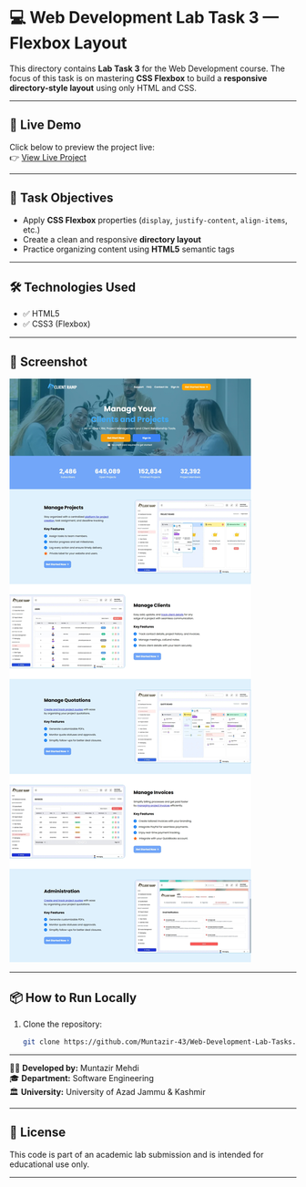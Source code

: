 # 💻 Web Development Lab Task 3 — Flexbox Layout

This directory contains **Lab Task 3** for the Web Development course. The focus of this task is on mastering **CSS Flexbox** to build a **responsive directory-style layout** using only HTML and CSS.

---

## 🔗 Live Demo

Click below to preview the project live:  
👉 [View Live Project](https://muntazir-43.github.io/Web-Development-Lab-Tasks/Lab%20Task%2003/index.html)

---

## 🎯 Task Objectives

- Apply **CSS Flexbox** properties (`display`, `justify-content`, `align-items`, etc.)
- Create a clean and responsive **directory layout**
- Practice organizing content using **HTML5** semantic tags

---

## 🛠 Technologies Used

- ✅ HTML5  
- ✅ CSS3 (Flexbox)

---

## 📸 Screenshot

![Preview Screenshot](https://github.com/Muntazir-43/Web-Development-Lab-Tasks/blob/main/Lab%20Task%2003/Assets/Client%20Ramp.jpeg?raw=true)

---

## 📦 How to Run Locally

1. Clone the repository:
   ```bash
   git clone https://github.com/Muntazir-43/Web-Development-Lab-Tasks.git
   ```
---

🧑‍💻 **Developed by:** Muntazir Mehdi  
🎓 **Department:** Software Engineering  
🏛️ **University:** University of Azad Jammu & Kashmir

---

## 📃 License

This code is part of an academic lab submission and is intended for educational use only.

---



